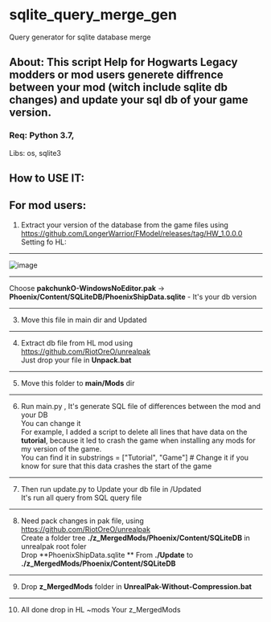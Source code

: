 # sqlite_query_merge_gen
Query generator for sqlite database merge

## About: This script Help for Hogwarts Legacy modders or mod users generete diffrence between your mod (witch include sqlite db changes) and update your sql db  of your game version.
### Req: Python 3.7, 
Libs: os, sqlite3
## How to USE IT:

## For mod users:
1. Extract your version of the database from the game files using https://github.com/LongerWarrior/FModel/releases/tag/HW_1.0.0.0
Setting fo HL:
_________________
![image](https://github.com/user-attachments/assets/d0b73c03-ac73-456d-b531-00903535aa0c)
_________________
Choose **pakchunkO-WindowsNoEditor.pak** -> **Phoenix/Content/SQLiteDB/PhoenixShipData.sqlite** - It's your db version
_________________
3.  Move this file in main dir and Updated
_________________
4.  Extract db file from HL mod using https://github.com/RiotOreO/unrealpak<br>
Just drop your file in **Unpack.bat**
_________________
5. Move this folder to **main/Mods** dir
_________________
6. Run main.py , It's generate SQL file of differences between the mod and your DB<br>
You can change it<br>
For example, I added a script to delete all lines that have data on the **tutorial**, because it led to crash the game when installing any mods for my version of the game.<br>
You can find it in substrings = ["Tutorial", "Game"]  # Change it if you know for sure that this data crashes the start of the game<br>
_________________
7. Then run update.py to Update your db file in /Updated<br>
It's run all query from SQL query file
_________________
8. Need pack changes in pak file, using https://github.com/RiotOreO/unrealpak<br>
Create a folder tree **./z_MergedMods/Phoenix/Content/SQLiteDB** in unrealpak root foler<br>
Drop **PhoenixShipData.sqlite ** From **./Update** to **./z_MergedMods/Phoenix/Content/SQLiteDB**
_________________
9. Drop **z_MergedMods** folder in **UnrealPak-Without-Compression.bat**
_________________
10. All done drop in HL ~mods Your z_MergedMods


